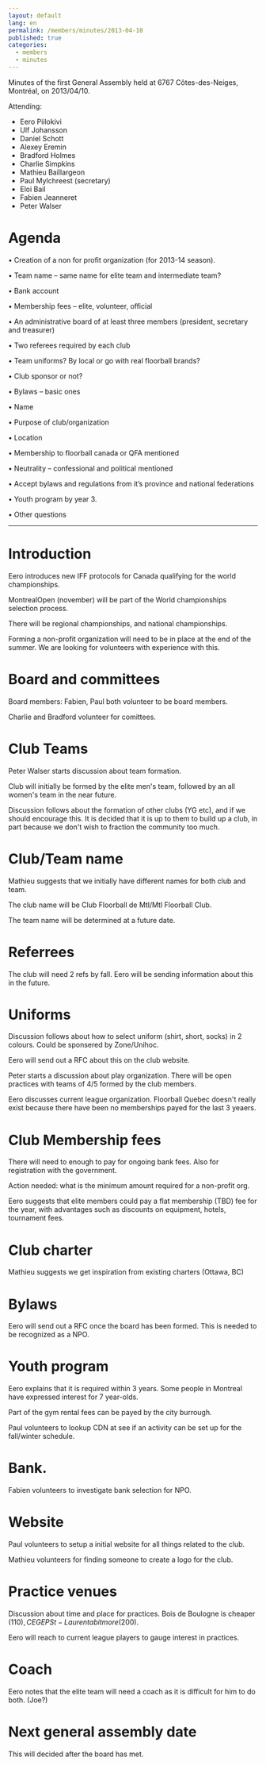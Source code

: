 ```yaml
---
layout: default
lang: en
permalink: /members/minutes/2013-04-10
published: true
categories:
  - members
  - minutes
---
```


Minutes of the first General Assembly held at 6767 Côtes-des-Neiges,
Montréal, on 2013/04/10.

Attending:

* Eero Piilokivi
* Ulf Johansson
* Daniel Schott
* Alexey Eremin
* Bradford Holmes
* Charlie Simpkins
* Mathieu Baillargeon
* Paul Mylchreest (secretary)
* Eloi Bail
* Fabien Jeanneret
* Peter Walser


# Agenda

• Creation of a non for profit organization (for 2013-14 season).

• Team name – same name for elite team and intermediate team?

• Bank account

• Membership fees – elite, volunteer, official

• An administrative board of at least three members (president, secretary and treasurer)

• Two referees required by each club

• Team uniforms? By local or go with real floorball brands?

• Club sponsor or not?

• Bylaws – basic ones

• Name

• Purpose of club/organization

• Location

• Membership to floorball canada or QFA mentioned

• Neutrality – confessional and political mentioned

• Accept bylaws and regulations from it’s province and national federations

• Youth program by year 3.

• Other questions

-----------------------------------------------------------------------------------------------------

# Introduction

Eero introduces new IFF protocols for Canada qualifying for the world
championships.

MontrealOpen (november) will be part of the World championships selection
process.

There will be regional championships, and national championships.

Forming a non-profit organization will need to be in place at the end of the summer. We are looking
for volunteers with experience with this.


# Board and committees

Board members: Fabien, Paul both volunteer to be board members.

Charlie and Bradford volunteer for comittees.


# Club Teams

Peter Walser starts discussion about team formation.

Club will initially be formed by the elite men's team, followed by an
all women's team in the near future.

Discussion follows about the formation of other clubs (YG etc), and if
we should encourage this. It is decided that it is up to them to build
up a club, in part because we don't wish to fraction the community too
much.


# Club/Team name

Mathieu suggests that we initially have different names for both club
and team.

The club name will be Club Floorball de Mtl/Mtl Floorball Club.

The team name will be determined at a future date.


# Referrees

The club will need 2 refs by fall. Eero will be sending information
about this in the future.

# Uniforms

Discussion follows about how to select uniform (shirt, short, socks)
in 2 colours. Could be sponsered by Zone/Unihoc.

Eero will send out a RFC about this on the club website.

Peter starts a discussion about play organization. There will be open
practices with teams of 4/5 formed by the club members.

Eero discusses current league organization. Floorball Quebec doesn't
really exist because there have been no memberships payed for the last
3 yeaers.


# Club Membership fees

There will need to enough to pay for ongoing bank fees. Also for
registration with the government.

Action needed: what is the minimum amount required for a non-profit org.

Eero suggests that elite members could pay a flat membership (TBD) fee for
the year, with advantages such as discounts on equipment, hotels,
tournament fees.


# Club charter

Mathieu suggests we get inspiration from existing charters (Ottawa,
BC)


# Bylaws

Eero will send out a RFC once the board has been formed. This is needed
to be recognized as a NPO.


# Youth program

Eero explains that it is required within 3 years. Some people in
Montreal have expressed interest for 7 year-olds.

Part of the gym rental fees can be payed by the city burrough.

Paul volunteers to lookup CDN at see if an activity can be set up for
the fall/winter schedule.


# Bank.

Fabien volunteers to investigate bank selection for NPO.


# Website

Paul volunteers to setup a initial website for all things related to
the club.

Mathieu volunteers for finding someone to create a logo for the club.


# Practice venues

Discussion about time and place for practices. Bois de Boulogne is cheaper (110$),
CEGEP St-Laurent a bit more (200$).

Eero will reach to current league players to gauge interest in practices.


# Coach

Eero notes that the elite team will need a coach as it is difficult
for him to do both. (Joe?)


# Next general assembly date

This will decided after the board has met.

